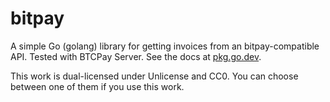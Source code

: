 # bitpay

A simple Go (golang) library for getting invoices from an bitpay-compatible API. Tested with BTCPay Server. See the docs at [pkg.go.dev](https://pkg.go.dev/github.com/dys2p/bitpay).

This work is dual-licensed under Unlicense and CC0. You can choose between one of them if you use this work.